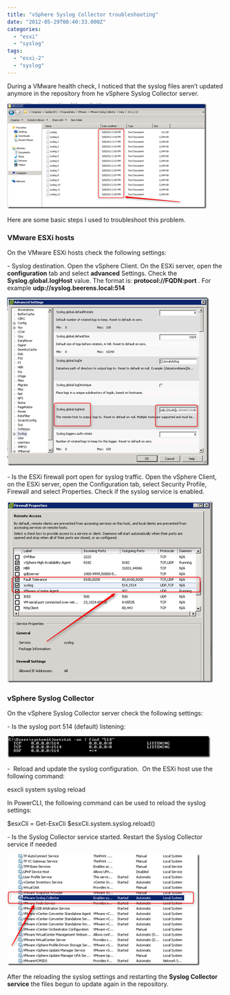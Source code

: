 ```yaml
---
title: "vSphere Syslog Collector troubleshooting"
date: "2012-05-29T08:40:33.000Z"
categories: 
  - "esxi"
  - "syslog"
tags: 
  - "esxi-2"
  - "syslog"
---
```


During a VMware health check, I noticed that the syslog files aren’t updated anymore in the repository from he vSphere Syslog Collector server.

[![image](images/image_thumb13.png "image")](https://www.ivobeerens.nl/wp-content/uploads/2012/05/image14.png)

Here are some basic steps I used to troubleshoot this problem.

### **VMware ESXi hosts**

On the VMware ESXi hosts check the following settings:

\- Syslog destination. Open the vSphere Client. On the ESXi server, open the **configuration** tab and select **advanced** Settings. Check the **Syslog.global.logHost** value. The format is: **protocol://FQDN:port** . For example **udp://syslog.beerens.local:514**

[![image](images/image_thumb14.png "image")](https://www.ivobeerens.nl/wp-content/uploads/2012/05/image15.png)

\- Is the ESXi firewall port open for syslog traffic. Open the vSphere Client, on the ESXi server, open the Configuration tab, select Security Profile, Firewall and select Properties. Check if the syslog service is enabled.

[![image](images/image_thumb15.png "image")](https://www.ivobeerens.nl/wp-content/uploads/2012/05/image16.png)

### vSphere Syslog Collector

On the vSphere Syslog Collector server check the following settings:

\- Is the syslog port 514 (default) listening:

[![image](images/image_thumb16.png "image")](https://www.ivobeerens.nl/wp-content/uploads/2012/05/image17.png)

\-  Reload and update the syslog configuration.  On the ESXi host use the following command:

esxcli system syslog reload

In PowerCLI, the following command can be used to reload the syslog settings:

$esxCli = Get-EsxCli
$esxCli.system.syslog.reload()

\- Is the Syslog Collector service started. Restart the Syslog Collector service if needed

[![image](images/image_thumb17.png "image")](https://www.ivobeerens.nl/wp-content/uploads/2012/05/image18.png)

After the reloading the syslog settings and restarting the **Syslog Collector service** the files begun to update again in the repository.
